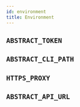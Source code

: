 ```yaml
---
id: environment
title: Environment
---
```


## `ABSTRACT_TOKEN`

## `ABSTRACT_CLI_PATH`

## `HTTPS_PROXY`

## `ABSTRACT_API_URL`
